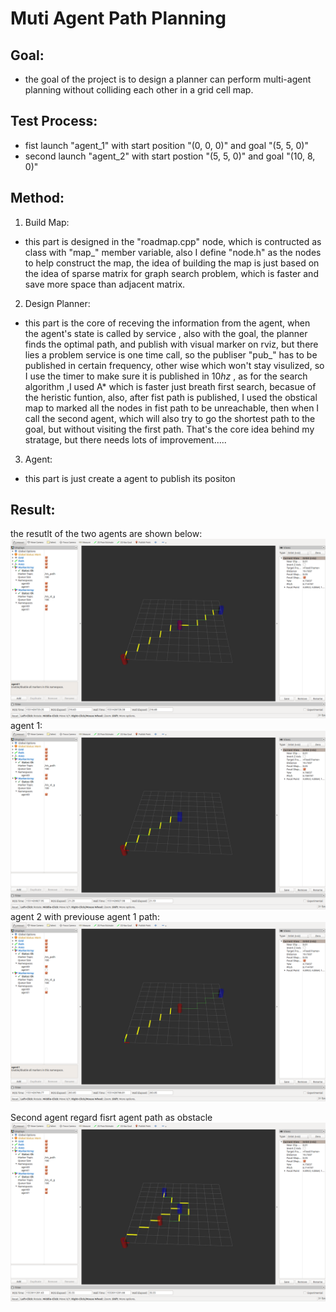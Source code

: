 # Muti Agent Path Planning

## Goal:
- the goal of the project is to design a planner can perform multi-agent planning without colliding each other in a grid cell map.

## Test Process:
- fist launch "agent_1" with start position "(0, 0, 0)" and goal "(5, 5, 0)"
- second launch "agent_2" with start postion "(5, 5, 0)" and goal "(10, 8, 0)"

## Method:
1. Build Map:
- this part is designed in the "roadmap.cpp" node, which is contructed as class with "map_" member variable, also I define
"node.h" as the nodes to help construct the map, the idea of building the map is just based on the idea of sparse matrix for
graph search problem, which is faster and save more space than adjacent matrix.

2. Design Planner:
- this part is the core of receving the information from the agent, when the agent's state is called by service , also with the goal, the planner finds the optimal path, and publish with visual marker on rviz, but there lies a problem service is one 
time call, so the publiser "pub_"  has to be published in certain frequency, other wise which won't stay visulized, so I use the timer to make sure it is published in $10hz$ , as for the search algorithm ,I used A*  which is faster just breath first search, becasue of the heristic funtion, also, after fist path is published, I used the obstical map to marked all the nodes in fist path to be unreachable, then when I call the second agent, which will also try to go the shortest path to the goal, but without visiting the first path. That's the core idea behind my stratage, but there needs lots of improvement.....

3. Agent:
- this part is just create a agent to publish its positon

## Result:
the resutlt of the two agents are shown below:
![results](./images/result.png)
agent 1:
![agent1](./images/agent1.png)
agent 2 with previouse agent 1 path:
![agent2](./images/agent2.png)

Second agent regard fisrt agent path as obstacle
![agent](./images/result2.png)


